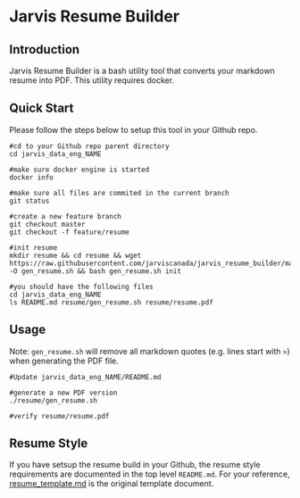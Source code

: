 # Jarvis Resume Builder

## Introduction

Jarvis Resume Builder is a bash utility tool that converts your markdown resume into PDF. This utility requires docker. 

## Quick Start 

Please follow the steps below to setup this tool in your Github repo. 

```
#cd to your Github repo parent directory
cd jarvis_data_eng_NAME

#make sure docker engine is started
docker info

#make sure all files are commited in the current branch
git status

#create a new feature branch
git checkout master
git checkout -f feature/resume

#init resume
mkdir resume && cd resume && wget https://raw.githubusercontent.com/jarviscanada/jarvis_resume_builder/master/gen_resume.sh -O gen_resume.sh && bash gen_resume.sh init

#you should have the following files
cd jarvis_data_eng_NAME
ls README.md resume/gen_resume.sh resume/resume.pdf
```

## Usage

Note: `gen_resume.sh` will remove all markdown quotes (e.g. lines start with `>`) when generating the PDF file. 

```
#Update jarvis_data_eng_NAME/README.md

#generate a new PDF version
./resume/gen_resume.sh

#verify resume/resume.pdf
```

## Resume Style

If you have setsup the resume build in your Github, the resume style requirements are documented in the top level `README.md`. For your reference, [resume_template.md](./resume_template.md) is the original template document.
